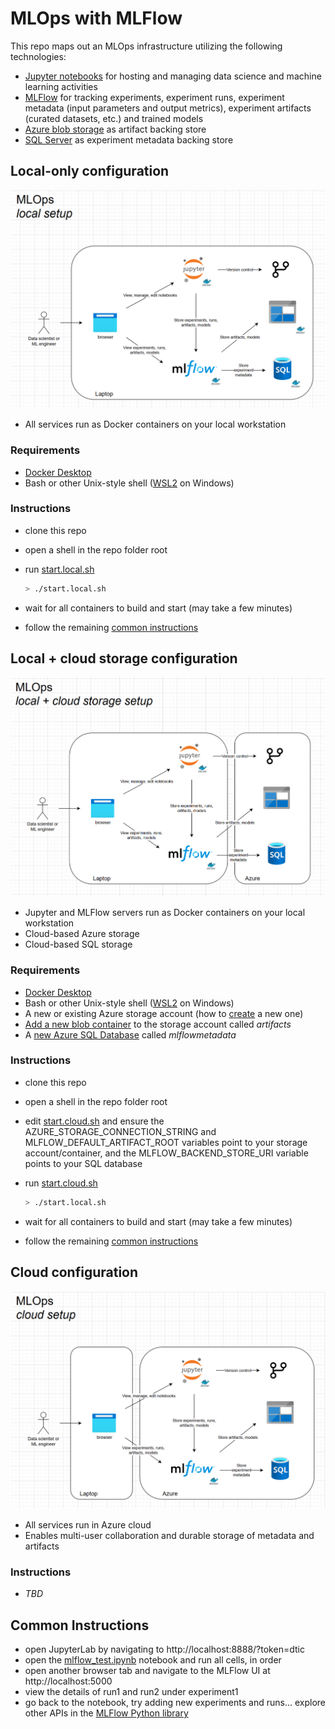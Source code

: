 # MLOps with MLFlow

This repo maps out an MLOps infrastructure utilizing the following technologies:

- [Jupyter notebooks](https://jupyter.org/) for hosting and managing data science and machine learning activities
- [MLFlow](https://mlflow.org/) for tracking experiments, experiment runs, experiment metadata (input parameters and output metrics), experiment artifacts (curated datasets, etc.) and trained models
- [Azure blob storage](https://azure.microsoft.com/en-us/products/storage/blobs/) as artifact backing store
- [SQL Server](https://www.microsoft.com/en-us/sql-server/) as experiment metadata backing store

## Local-only configuration

![](./media/local.png)

- All services run as Docker containers on your local workstation

### Requirements

- [Docker Desktop](https://www.docker.com/products/docker-desktop/)
- Bash or other Unix-style shell ([WSL2](https://learn.microsoft.com/en-us/windows/wsl/) on Windows)

### Instructions

- clone this repo
- open a shell in the repo folder root
- run [start.local.sh](./start.local.sh)

    ```bash
    > ./start.local.sh
    ```

- wait for all containers to build and start (may take a few minutes)
- follow the remaining [common instructions](#common-instructions)

## Local + cloud storage configuration

![](./media/local_with_cloud_storage.png)

- Jupyter and MLFlow servers run as Docker containers on your local workstation
- Cloud-based Azure storage
- Cloud-based SQL storage

### Requirements

- [Docker Desktop](https://www.docker.com/products/docker-desktop/)
- Bash or other Unix-style shell ([WSL2](https://learn.microsoft.com/en-us/windows/wsl/) on Windows)
- A new or existing Azure storage account (how to [create](https://learn.microsoft.com/en-us/azure/storage/common/storage-account-create?tabs=azure-portal) a new one)
- [Add a new blob container](https://learn.microsoft.com/en-us/azure/storage/blobs/blob-containers-portal#create-a-container) to the storage account called _artifacts_
- A [new Azure SQL Database](https://learn.microsoft.com/en-us/azure/azure-sql/database/single-database-create-quickstart?view=azuresql&tabs=azure-portal) called _mlflowmetadata_

### Instructions

- clone this repo
- open a shell in the repo folder root
- edit [start.cloud.sh](./start.cloud.sh) and ensure the AZURE_STORAGE_CONNECTION_STRING and MLFLOW_DEFAULT_ARTIFACT_ROOT variables point to your storage account/container, and the MLFLOW_BACKEND_STORE_URI variable points to your SQL database
- run [start.cloud.sh](./start.cloud.sh)

    ```bash
    > ./start.local.sh
    ```

- wait for all containers to build and start (may take a few minutes)
- follow the remaining [common instructions](#common-instructions)

## Cloud configuration

![](./media/cloud.png)

- All services run in Azure cloud
- Enables multi-user collaboration and durable storage of metadata and artifacts

### Instructions

- _TBD_

## Common Instructions

- open JupyterLab by navigating to http://localhost:8888/?token=dtic
- open the [mlflow_test.ipynb](./mlflow_test.ipynb) notebook and run all cells, in order
- open another browser tab and navigate to the MLFlow UI at http://localhost:5000
- view the details of run1 and run2 under experiment1
- go back to the notebook, try adding new experiments and runs... explore other APIs in the [MLFlow Python library](https://mlflow.org/docs/latest/python_api/index.html)
